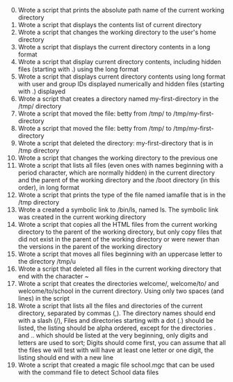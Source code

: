 0. Wrote a script that prints the absolute path name of the current working directory
1. Wrote a script that displays the contents list of current directory
2. Wrote a script that changes the working directory to the user's home directory
3. Wrote a script that displays the current directory contents in a long format
4. Wrote a script that display current directory contents, including hidden files (starting with .) using the long format
5. Wrote a script that displays current directory contents using long format with user and group IDs displayed numerically and hidden files (starting with .) displayed
6. Wrote a script that creates a directory named my-first-directory in the /tmp/ directory
7. Wrote a script that moved the file: betty from /tmp/ to /tmp/my-first-directory
8. Wrote a script that moved the file: betty from /tmp/ to /tmp/my-first-directory
9. Wrote a script that deleted the directory: my-first-directory that is in /tmp directory
10. Wrote a script that changes the working directory to the previous one
11. Wrote a script that lists all files (even ones with names beginning with a period character, which are normally hidden) in the current directory and the parent of the working directory and the /boot directory (in this order), in long format
12. Wrote a script that prints the type of the file named iamafile that is in the /tmp directory
13. Wrote a created a symbolic link to /bin/ls, named ls. The symbolic link was created in the current working directory
14. Wrote a script that copies all the HTML files from the current working directory to the parent of the working directory, but only copy files that did not exist in the parent of the working directory or were newer than the versions in the parent of the working directory
15. Wrote a script that moves all files beginning with an uppercase letter to the directory /tmp/u
16. Wrote a script that deleted all files in the current working directory that end with the character ~
17. Wrote a script that creates the directories welcome/, welcome/to/ and welcome/to/school in the current directory. Using only two spaces (and lines) in the script
18. Wrote a script that lists all the files and directories of the current directory, separated by commas (,). The directory names should end with a slash (/), Files and directories starting with a dot (.) should be listed, the listing should be alpha ordered, except for the directories . and .. which should be listed at the very beginning, only digits and letters are used to sort; Digits should come first, you can assume that all the files we will test with will have at least one letter or one digit, the listing should end with a new line
19. Wrote a script that created a magic file school.mgc that can be used with the command file to detect School data files
